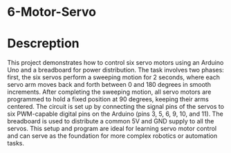 # 6-Motor-Servo 

# Descreption 
This project demonstrates how to control six servo motors using an Arduino Uno and a breadboard for power distribution. 
The task involves two phases: 
first, the six servos perform a sweeping motion for 2 seconds, where each servo arm moves back and forth between 0 and 180 degrees in smooth increments. 
After completing the sweeping motion, all servo motors are programmed to hold a fixed position at 90 degrees, keeping their arms centered. 
The circuit is set up by connecting the signal pins of the servos to six PWM-capable digital pins on the Arduino (pins 3, 5, 6, 9, 10, and 11). The breadboard is used to distribute a common 5V and GND supply to all the servos. This setup and program are ideal for learning servo motor control and can serve as the foundation for more complex robotics or automation tasks.
